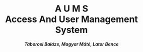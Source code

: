 <div align="center">

  # A U M S<br>Access And User Management System
  <h5>Táborosi Balázs, Magyar Máté, Lator Bence</h5>

</div>